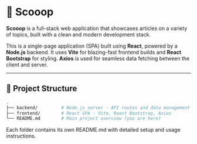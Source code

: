 # 📰 Scooop

**Scooop** is a full-stack web application that showcases articles on a variety of topics, built with a clean and modern development stack.

This is a single-page application (SPA) built using **React**, powered by a **Node.js** backend. It uses **Vite** for blazing-fast frontend builds and **React Bootstrap** for styling. **Axios** is used for seamless data fetching between the client and server.

---

## 📁 Project Structure

```bash
.
├── backend/         # Node.js server - API routes and data management
├── frontend/        # React SPA - Vite, React Bootstrap, Axios
└── README.md        # Main project overview (you are here)

```
Each folder contains its own README.md with detailed setup and usage instructions.
